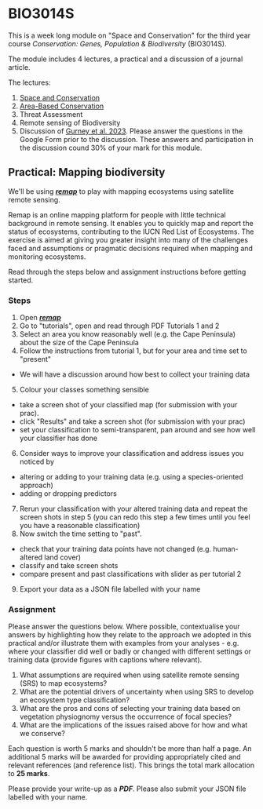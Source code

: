 # BIO3014S

This is a week long module on "Space and Conservation" for the third year course _Conservation: Genes, Population & Biodiversity_ (BIO3014S).

The module includes 4 lectures, a practical and a discussion of a journal article.

The lectures:

1. [Space and Conservation](1_SpaceConservation1)
2. [Area-Based Conservation](2_AreaBasedConservation)
3. Threat Assessment
4. Remote sensing of Biodiversity
5. Discussion of [Gurney et al. 2023](https://doi.org/10.1016/j.oneear.2023.01.012). Please answer the questions in the Google Form prior to the discussion. These answers and participation in the discussion cound 30% of your mark for this module.


## Practical: Mapping biodiversity

We'll be using [***remap***](https://remap-app.org/) to play with mapping ecosystems using satellite remote sensing.

Remap is an online mapping platform for people with little technical background in remote sensing. It enables you to quickly map and report the status of ecosystems, contributing to the IUCN Red List of Ecosystems. The exercise is aimed at giving you greater insight into many of the challenges faced and assumptions or pragmatic decisions required when mapping and monitoring ecosystems.

Read through the steps below and assignment instructions before getting started.

### Steps

1. Open [***remap***](https://remap-app.org/)
2. Go to "tutorials", open and read through PDF Tutorials 1 and 2
3. Select an area you know reasonably well (e.g. the Cape Peninsula) about the size of the Cape Peninsula
4. Follow the instructions from tutorial 1, but for your area and time set to "present"
  - We will have a discussion around how best to collect your training data
5. Colour your classes something sensible 
 - take a screen shot of your classified map (for submission with your prac).
 - click "Results" and take a screen shot (for submission with your prac)
 - set your classification to semi-transparent, pan around and see how well your classifier has done
6. Consider ways to improve your classification and address issues you noticed by 
  - altering or adding to your training data (e.g. using a species-oriented approach)
  - adding or dropping predictors
7. Rerun your classification with your altered training data and repeat the screen shots in step 5 (you can redo this step a few times until you feel you have a reasonable classification)
8. Now switch the time setting to "past". 
  - check that your training data points have not changed (e.g. human-altered land cover) 
  - classify and take screen shots 
  - compare present and past classifications with slider as per tutorial 2
9. Export your data as a JSON file labelled with your name



### Assignment

Please answer the questions below. Where possible, contextualise your answers by highlighting how they relate to the approach we adopted in this practical and/or illustrate them with examples from your analyses - e.g. where your classifier did well or badly or changed with different settings or training data (provide figures with captions where relevant). 

1. What assumptions are required when using satellite remote sensing (SRS) to map ecosystems?
2. What are the potential drivers of uncertainty when using SRS to develop an ecosystem type classification?
3. What are the pros and cons of selecting your training data based on vegetation physiognomy versus the occurrence of focal species?
4. What are the implications of the issues raised above for how and what we conserve?

Each question is worth 5 marks and shouldn't be more than half a page. An additional 5 marks will be awarded for providing appropriately cited and relevant references (and reference list). This brings the total mark allocation to **25 marks**.

Please provide your write-up as a ***PDF***. Please also submit your JSON file labelled with your name.
